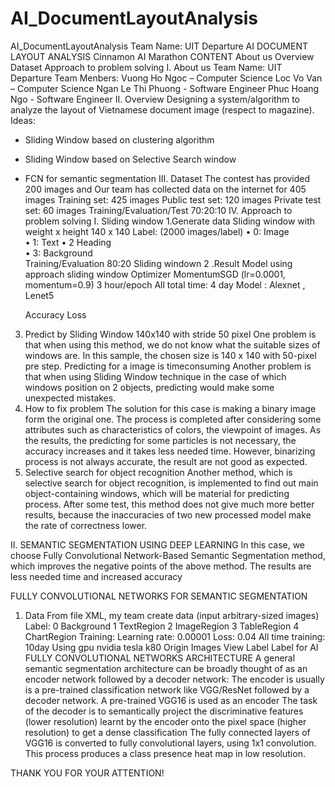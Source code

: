 # AI_DocumentLayoutAnalysis
AI_DocumentLayoutAnalysis
Team Name: UIT Departure AI DOCUMENT LAYOUT ANALYSIS
Cinnamon AI Marathon
CONTENT
	About us
	Overview
	Dataset
	Approach to problem solving
I. About us
Team Name: UIT Departure
Team Menbers: Vuong Ho Ngoc – Computer Science Loc Vo Van – Computer Science
Ngan Le Thi Phuong - Software Engineer Phuc Hoang Ngo - Software Engineer
II. Overview
Designing a system/algorithm to analyze the layout of Vietnamese document image 
(respect to magazine).
Ideas:
-	Sliding Window based on clustering algorithm
-	Sliding Window based on Selective Search window
-	FCN for semantic segmentation
III. Dataset
The contest has provided 200 images and Our team has collected data on the internet for 405 images
Training set: 425 images
Public test set: 120 images
Private test set: 60 images
Training/Evaluation/Test 70:20:10
IV. Approach to problem solving
I. Sliding window
1.Generate data 
Sliding window  with weight x height 140 x 140 Label: (2000 images/label)
•	0: Image  
•	1: Text 
•	2 Heading  
•	3: Background                                       
Training/Evaluation 80:20                                                                       Sliding windown
2 .Result Model using approach sliding window
Optimizer  MomentumSGD
(lr=0.0001, momentum=0.9)
3 hour/epoch
All total time: 4 day
Model : Alexnet , Lenet5
 
	Accuracy	Loss
3. Predict by Sliding Window 140x140 with stride 50 pixel
One problem is that when using this method, we do not know what the suitable sizes of windows are. In this sample, the chosen size is 140 x 140 with 50-pixel pre step.
Predicting for a image is timeconsuming
Another problem is that when using Sliding Window technique in the case of which windows position on 2 objects, predicting would make some unexpected mistakes.
4. How to fix problem
The solution for this case is making a binary image form the original one. The process is completed after considering some attributes such as characteristics of colors, the viewpoint of images. As the results, the predicting for some particles is not necessary, the accuracy increases and it takes less needed time.
However, binarizing process is not always accurate, the result are not good as expected.
5. Selective search for object recognition
Another method, which is selective search for object recognition, is implemented to find out main object-containing windows, which will be material for predicting process. After some test, this method does not give much more better results, because the inaccuracies of two  new processed model make the rate of correctness lower.
 
II. SEMANTIC SEGMENTATION USING DEEP LEARNING
In this case, we choose Fully Convolutional Network-Based Semantic Segmentation method, which improves the negative points of the above method. The results are less needed time and increased accuracy
 
FULLY CONVOLUTIONAL NETWORKS FOR SEMANTIC SEGMENTATION 
1.	Data
From file XML, my team create data (input arbitrary-sized images)
Label: 0 Background
1	TextRegion
2	ImageRegion
3	TableRegion
4	ChartRegion Training:
Learning rate: 0.00001
Loss: 0.04
All time training: 10day
Using gpu nvidia tesla k80
	Origin Images	View Label	Label for AI
FULLY CONVOLUTIONAL NETWORKS ARCHITECTURE
A general semantic segmentation architecture can be broadly thought of as an encoder network followed by a decoder network:
The encoder is usually is a pre-trained classification network like VGG/ResNet followed by a decoder network. A pre-trained VGG16 is used as an encoder
The task of the decoder is to semantically project the discriminative features (lower resolution) learnt by the encoder onto the pixel space (higher resolution) to get a dense classification
The fully connected layers of VGG16 is converted to fully convolutional layers, using 1x1 convolution. 
This process produces a class presence heat map in low resolution.
 
THANK YOU FOR YOUR ATTENTION!
